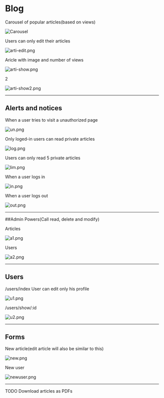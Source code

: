 
# Blog

Carousel of popular articles(based on views)

![Carousel](blog_ss/carousel.gif)


Users can only edit their articles

![arti-edit.png](blog_ss/arti-edit.png)



Aricle with image and number of views

![arti-show.png](blog_ss/arti-show.png)


2

![arti-show2.png](blog_ss/arti-show2.png)

___________________________________________

## Alerts and notices

When a user tries to visit a unauthorized page

![un.png](blog_ss/un.png)



Only loged-in users can read private articles

![log.png](blog_ss/log.png)



Users can only read 5 private articles

![lim.png](blog_ss/lim.png)



When a user logs in

![in.png](blog_ss/in.png)



When a user logs out

![out.png](blog_ss/out.png)
_____________________________________________

##Admin Powers(Call read, delete and modify)

Articles

![a1.png](blog_ss/a1.png)

Users


![a2.png](blog_ss/a2.png)
_______________________________________

## Users

/users/index
User can edit only his profile

![u1.png](blog_ss/u1.png)


/users/show/:id

![u2.png](blog_ss/u2.png)

_______________________________________________

## Forms

New article(edit article will also be similar to this)

![new.png](blog_ss/new.png)

New user

![newuser.png](blog_ss/newuser.png)
__________________________________________________

TODO
Download articles as PDFs
